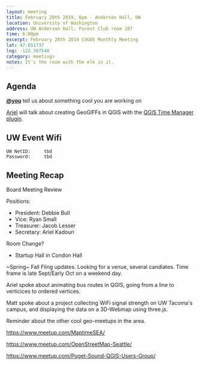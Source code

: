 ```yaml
---
layout: meeting
title: February 20th 2019, 6pm - Anderson Hall, UW
location: University of Washington
address: UW Anderson Hall, Forest Club room 207
time: 6:00pm
excerpt: February 20th 2019 CUGOS Monthly Meeting
lat: 47.651737
lng: -122.307540
category: meetings
notes: It's the room with the elk in it.
---
```



## Agenda

**[@you](http://cugos.org/people/)** tell us about something cool you are working on

[Ariel](https://twitter.com/akadouri) will talk about creating GeoGIFFs in QGIS with the [QGIS Time Manager plugin](https://plugins.qgis.org/plugins/timemanager/). 

## UW Event Wifi

```
UW NetID:     tbd
Password:     tbd
```

## Meeting Recap

Board Meeting Review

Positions:

* President: Debbie Bull
* Vice: Ryan Small
* Treasurer: Jacob Lesser
* Secretary: Ariel Kadouri

Room Change?
 * Startup Hall in Condon Hall
 
~Spring~ Fall Fling updates. Looking for a venue, several candiates. Time frame is late Sept/Early Oct on a weekend day. 

Ariel spoke about animating bus routes in QGIS, going from a line to verticices to ordered vertices. 

Matt spoke about a project collecting WiFi signal strength on UW Tacoma's campus, and displaying the data on a 3D-Webmap using three.js.

Reminder about the other cool geo-meetups in the area.

https://www.meetup.com/MaptimeSEA/

https://www.meetup.com/OpenStreetMap-Seattle/

https://www.meetup.com/Puget-Sound-QGIS-Users-Group/
